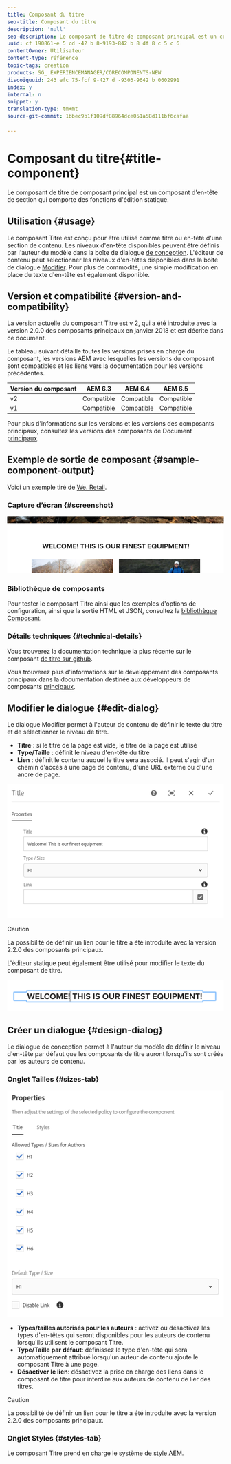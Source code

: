 ```yaml
---
title: Composant du titre
seo-title: Composant du titre
description: 'null'
seo-description: Le composant de titre de composant principal est un composant d'en-tête de section qui comporte des fonctions d'édition statique.
uuid: cf 190861-e 5 cd -42 b 8-9193-842 b 8 df 8 c 5 c 6
contentOwner: Utilisateur
content-type: référence
topic-tags: création
products: SG_ EXPERIENCEMANAGER/CORECOMPONENTS-NEW
discoiquuid: 243 efc 75-fcf 9-427 d -9303-9642 b 0602991
index: y
internal: n
snippet: y
translation-type: tm+mt
source-git-commit: 1bbec9b1f109df88964dce051a58d111bf6cafaa

---
```



# Composant du titre{#title-component}

Le composant de titre de composant principal est un composant d&#39;en-tête de section qui comporte des fonctions d&#39;édition statique.

## Utilisation {#usage}

Le composant Titre est conçu pour être utilisé comme titre ou en-tête d&#39;une section de contenu. Les niveaux d&#39;en-tête disponibles peuvent être définis par l&#39;auteur du modèle dans la boîte de dialogue [de conception](#design-dialog). L&#39;éditeur de contenu peut sélectionner les niveaux d&#39;en-têtes disponibles dans la boîte de dialogue [Modifier](#edit-dialog). Pour plus de commodité, une simple modification en place du texte d&#39;en-tête est également disponible.

## Version et compatibilité {#version-and-compatibility}

La version actuelle du composant Titre est v 2, qui a été introduite avec la version 2.0.0 des composants principaux en janvier 2018 et est décrite dans ce document.

Le tableau suivant détaille toutes les versions prises en charge du composant, les versions AEM avec lesquelles les versions du composant sont compatibles et les liens vers la documentation pour les versions précédentes.

| Version du composant | AEM 6.3 | AEM 6.4 | AEM 6.5 |
|---|---|---|---|
| v2 | Compatible | Compatible | Compatible |
| [v1](title-v1.md) | Compatible | Compatible | Compatible |

Pour plus d&#39;informations sur les versions et les versions des composants principaux, consultez les versions des composants de Document [principaux](versions.md).

## Exemple de sortie de composant {#sample-component-output}

Voici un exemple tiré de [We. Retail](https://helpx.adobe.com/experience-manager/6-5/sites/developing/using/we-retail.html).

### Capture d’écran {#screenshot}

![](assets/chlimage_1-36.png)

### Bibliothèque de composants

Pour tester le composant Titre ainsi que les exemples d&#39;options de configuration, ainsi que la sortie HTML et JSON, consultez la [bibliothèque Composant](http://opensource.adobe.com/aem-core-wcm-components/library/title.html).

### Détails techniques {#technical-details}

Vous trouverez la documentation technique la plus récente sur le composant [de titre sur github](https://github.com/adobe/aem-core-wcm-components/blob/master/content/src/content/jcr_root/apps/core/wcm/components/title/v2/title).

Vous trouverez plus d&#39;informations sur le développement des composants principaux dans la documentation destinée aux développeurs de composants [principaux](developing.md).

## Modifier le dialogue {#edit-dialog}

Le dialogue Modifier permet à l&#39;auteur de contenu de définir le texte du titre et de sélectionner le niveau de titre.

* **Titre** : si le titre de la page est vide, le titre de la page est utilisé
* **Type/Taille** : définit le niveau d&#39;en-tête du titre
* **Lien** : définit le contenu auquel le titre sera associé. Il peut s&#39;agir d&#39;un chemin d&#39;accès à une page de contenu, d&#39;une URL externe ou d&#39;une ancre de page.

![](assets/screenshot_2018-10-19at110055.png)

>[!CAUTION]
>
>La possibilité de définir un lien pour le titre a été introduite avec la version 2.2.0 des composants principaux.

L&#39;éditeur statique peut également être utilisé pour modifier le texte du composant de titre.

![](assets/chlimage_1-37.png)

## Créer un dialogue {#design-dialog}

Le dialogue de conception permet à l&#39;auteur du modèle de définir le niveau d&#39;en-tête par défaut que les composants de titre auront lorsqu&#39;ils sont créés par les auteurs de contenu.

### Onglet Tailles {#sizes-tab}

![](assets/screenshot_2018-10-19at110120.png)

* **Types/tailles autorisés pour les auteurs** : activez ou désactivez les types d&#39;en-têtes qui seront disponibles pour les auteurs de contenu lorsqu&#39;ils utilisent le composant Titre.
* **Type/Taille par défaut**: définissez le type d&#39;en-tête qui sera automatiquement attribué lorsqu&#39;un auteur de contenu ajoute le composant Titre à une page.
* **Désactiver le lien**: désactivez la prise en charge des liens dans le composant de titre pour interdire aux auteurs de contenu de lier des titres.

>[!CAUTION]
>
>La possibilité de définir un lien pour le titre a été introduite avec la version 2.2.0 des composants principaux.

### Onglet Styles {#styles-tab}

Le composant Titre prend en charge le système [de style AEM](authoring.md#component-styling).